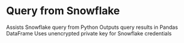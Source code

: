 # Query from Snowflake

Assists Snowflake query from Python
Outputs query results in Pandas DataFrame
Uses unencrypted private key for Snowflake credentials